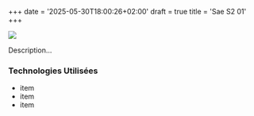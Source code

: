 +++
date = '2025-05-30T18:00:26+02:00'
draft = true
title = 'Sae S2 01'
+++

![](https://fakeimg.pl/640x150/b319b3/ebe2e2)

Description...

### Technologies Utilisées

- item
- item
- item